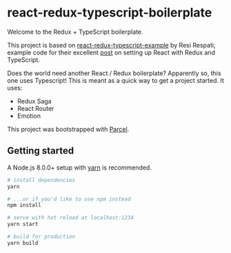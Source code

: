 # react-redux-typescript-boilerplate

Welcome to the Redux + TypeScript boilerplate.

This project is based on [react-redux-typescript-example](https://github.com/resir014/react-redux-typescript-example)
by Resi Respati, example code for their excellent [post](https://resir014.xyz/posts/2018/07/06/redux-4-plus-typescript/)
on setting up React with Redux and TypeScript.

Does the world need another React / Redux boilerplate? Apparently so, this one uses Typescript!
This is meant as a quick way to get a project started. It uses:

* Redux Saga
* React Router
* Emotion

This project was bootstrapped with [Parcel](https://parceljs.org/).

## Getting started

A Node.js 8.0.0+ setup with [yarn](https://yarnpkg.com/) is recommended.

```bash
# install dependencies
yarn

# ...or if you'd like to use npm instead
npm install

# serve with hot reload at localhost:1234
yarn start

# build for production
yarn build
```
